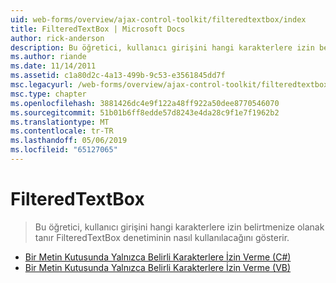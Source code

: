 ```yaml
---
uid: web-forms/overview/ajax-control-toolkit/filteredtextbox/index
title: FilteredTextBox | Microsoft Docs
author: rick-anderson
description: Bu öğretici, kullanıcı girişini hangi karakterlere izin belirtmenize olanak tanır FilteredTextBox denetiminin nasıl kullanılacağını gösterir.
ms.author: riande
ms.date: 11/14/2011
ms.assetid: c1a80d2c-4a13-499b-9c53-e3561845dd7f
msc.legacyurl: /web-forms/overview/ajax-control-toolkit/filteredtextbox
msc.type: chapter
ms.openlocfilehash: 3881426dc4e9f122a48ff922a50dee8770546070
ms.sourcegitcommit: 51b01b6ff8edde57d8243e4da28c9f1e7f1962b2
ms.translationtype: MT
ms.contentlocale: tr-TR
ms.lasthandoff: 05/06/2019
ms.locfileid: "65127065"
---
```

# <a name="filteredtextbox"></a>FilteredTextBox

> Bu öğretici, kullanıcı girişini hangi karakterlere izin belirtmenize olanak tanır FilteredTextBox denetiminin nasıl kullanılacağını gösterir.

- [Bir Metin Kutusunda Yalnızca Belirli Karakterlere İzin Verme (C#)](allowing-only-certain-characters-in-a-text-box-cs.md)
- [Bir Metin Kutusunda Yalnızca Belirli Karakterlere İzin Verme (VB)](allowing-only-certain-characters-in-a-text-box-vb.md)
